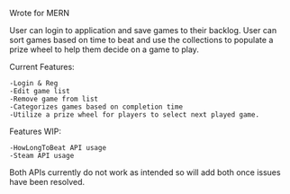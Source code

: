 Wrote for MERN

User can login to application and save games to their backlog.  User can sort games based on time to beat and use the collections to populate a prize wheel to help them decide on a game to play.

Current Features:

    -Login & Reg
    -Edit game list
    -Remove game from list
    -Categorizes games based on completion time
    -Utilize a prize wheel for players to select next played game.

Features WIP:

    -HowLongToBeat API usage
    -Steam API usage

Both APIs currently do not work as intended so will add both once issues have been resolved.
